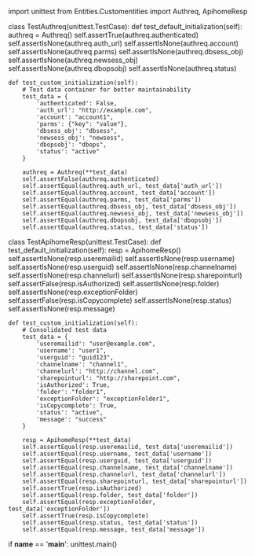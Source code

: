 import unittest
from Entities.Customentities import Authreq, ApihomeResp

class TestAuthreq(unittest.TestCase):
    def test_default_initialization(self):
        authreq = Authreq()
        self.assertTrue(authreq.authenticated)
        self.assertIsNone(authreq.auth_url)
        self.assertIsNone(authreq.account)
        self.assertIsNone(authreq.parms)
        self.assertIsNone(authreq.dbsess_obj)
        self.assertIsNone(authreq.newsess_obj)
        self.assertIsNone(authreq.dbopsobj)
        self.assertIsNone(authreq.status)

    def test_custom_initialization(self):
        # Test data container for better maintainability
        test_data = {
            'authenticated': False,
            'auth_url': "http://example.com",
            'account': "account1",
            'parms': {"key": "value"},
            'dbsess_obj': "dbsess",
            'newsess_obj': "newsess",
            'dbopsobj': "dbops",
            'status': "active"
        }
        
        authreq = Authreq(**test_data)
        self.assertFalse(authreq.authenticated)
        self.assertEqual(authreq.auth_url, test_data['auth_url'])
        self.assertEqual(authreq.account, test_data['account'])
        self.assertEqual(authreq.parms, test_data['parms'])
        self.assertEqual(authreq.dbsess_obj, test_data['dbsess_obj'])
        self.assertEqual(authreq.newsess_obj, test_data['newsess_obj'])
        self.assertEqual(authreq.dbopsobj, test_data['dbopsobj'])
        self.assertEqual(authreq.status, test_data['status'])

class TestApihomeResp(unittest.TestCase):
    def test_default_initialization(self):
        resp = ApihomeResp()
        self.assertIsNone(resp.useremailid)
        self.assertIsNone(resp.username)
        self.assertIsNone(resp.userguid)
        self.assertIsNone(resp.channelname)
        self.assertIsNone(resp.channelurl)
        self.assertIsNone(resp.sharepointurl)
        self.assertFalse(resp.isAuthorized)
        self.assertIsNone(resp.folder)
        self.assertIsNone(resp.exceptionFolder)
        self.assertFalse(resp.isCopycomplete)
        self.assertIsNone(resp.status)
        self.assertIsNone(resp.message)

    def test_custom_initialization(self):
        # Consolidated test data
        test_data = {
            'useremailid': "user@example.com",
            'username': "user1",
            'userguid': "guid123",
            'channelname': "channel1",
            'channelurl': "http://channel.com",
            'sharepointurl': "http://sharepoint.com",
            'isAuthorized': True,
            'folder': "folder1",
            'exceptionFolder': "exceptionFolder1",
            'isCopycomplete': True,
            'status': "active",
            'message': "success"
        }
        
        resp = ApihomeResp(**test_data)
        self.assertEqual(resp.useremailid, test_data['useremailid'])
        self.assertEqual(resp.username, test_data['username'])
        self.assertEqual(resp.userguid, test_data['userguid'])
        self.assertEqual(resp.channelname, test_data['channelname'])
        self.assertEqual(resp.channelurl, test_data['channelurl'])
        self.assertEqual(resp.sharepointurl, test_data['sharepointurl'])
        self.assertTrue(resp.isAuthorized)
        self.assertEqual(resp.folder, test_data['folder'])
        self.assertEqual(resp.exceptionFolder, test_data['exceptionFolder'])
        self.assertTrue(resp.isCopycomplete)
        self.assertEqual(resp.status, test_data['status'])
        self.assertEqual(resp.message, test_data['message'])

if __name__ == '__main__':
    unittest.main()